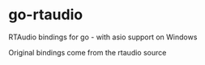 # go-rtaudio
RTAudio bindings for go - with asio support on Windows

Original bindings come from the rtaudio source


